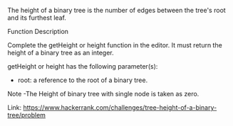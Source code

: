 The height of a binary tree is the number of edges between the tree's root and its furthest leaf.

Function Description

Complete the getHeight or height function in the editor. It must return the height of a binary tree as an integer.

getHeight or height has the following parameter(s):

- root: a reference to the root of a binary tree.

Note -The Height of binary tree with single node is taken as zero.

Link: https://www.hackerrank.com/challenges/tree-height-of-a-binary-tree/problem
